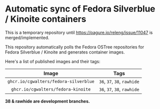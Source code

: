 # Automatic sync of Fedora Silverblue / Kinoite containers

This is a temporary repository until https://pagure.io/releng/issue/11047
is merged/implemented.

This repository automatically polls the Fedora OSTree
repositories for Fedora Silverblue / Kinoite and generates container images.

Here's a list of published images and their tags:

|                 Image                 |         Tags          |
|:-------------------------------------:|:---------------------:|
| `ghcr.io/cgwalters/fedora-silverblue` | `36`, `37`, `38`, `rawhide` | 
|  `ghcr.io/cgwalters/fedora-kinoite`   | `36`, `37`, `38`, `rawhide` | 

**38 & rawhide are development branches.**
